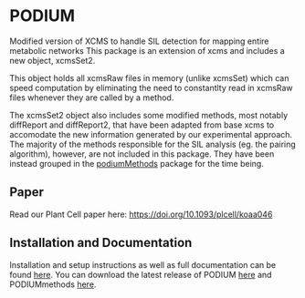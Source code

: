 # PODIUM

Modified version of XCMS to handle SIL detection for mapping entire metabolic networks
This package is an extension of xcms and includes a new object, xcmsSet2.

This object holds all xcmsRaw files in memory (unlike xcmsSet) which can speed computation by eliminating
the need to constantlty read in xcmsRaw files whenever they are called by a method.

The xcmsSet2 object also includes some modified methods, most notably diffReport and diffReport2, that have
been adapted from base xcms to accomodate the new information generated by our experimental approach.
The majority of the methods responsible for the SIL analysis (eg. the pairing algorithm), however, are not included in this package.
They have been instead grouped in the [podiumMethods](https://github.com/chapple-lab/podiumMethods) package for the time being.

## Paper
Read our Plant Cell paper here: https://doi.org/10.1093/plcell/koaa046 

## Installation and Documentation
Installation and setup instructions as well as full documentation can be found [here](https://github.com/chapple-lab/podium/blob/master/buildignore/PODIUM_User_Manual.pdf).  You can download the latest release of PODIUM [here](https://github.com/chapple-lab/podium/releases/download/initial_pre_release/podium_1.2.0.tar.gz) and PODIUMmethods [here](https://github.com/chapple-lab/podiumMethods/raw/master/buildignore/sources/podiumMethods_1.2.0.tar.gz).
